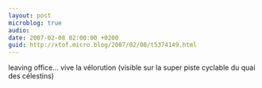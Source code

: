 ```yaml
---
layout: post
microblog: true
audio: 
date: 2007-02-08 02:00:00 +0200
guid: http://xtof.micro.blog/2007/02/08/t5374149.html
---
```

leaving office... vive la vélorution (visible sur la super piste cyclable du quai des célestins)
